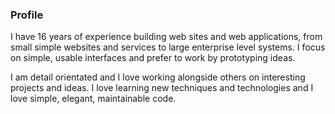 ### Profile

I have 16 years of experience building web sites and web applications, from small simple websites and services to large enterprise level systems. I focus on simple, usable interfaces and prefer to work by prototyping ideas.

I am detail orientated and I love working alongside others on interesting projects and ideas. I love learning new techniques and technologies and I love simple, elegant, maintainable code.
